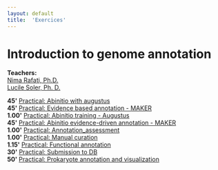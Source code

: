 ```yaml
---
layout: default
title:  'Exercices'
---
```


# Introduction to genome annotation

**Teachers:**  
[Nima Rafati, Ph.D.](http://nbis.se/about/staff/nima-rafati/)  
[Lucile Soler, Ph. D.](http://nbis.se/about/staff/lucile-soler/) 



 
**45'** [Practical: Abinitio with augustus](labs/augustus)  
**45'** [Practical: Evidence based annotation - MAKER](labs/maker_evidence)  
**1.00'** [Practical: Abinitio training - Augustus](labs/augustus_training)  
**45'** [Practical: Abinitio evidence-driven annotation - MAKER](labs/maker_abinitio_evidence_driven)  
**1.00'** [Practical: Annotation_assessment](labs/annotation_assessment)  
**1.00'** [Practical: Manual curation](labs/manual_curation)  
**1.15'** [Practical: Functional annotation](labs/functional_annotation)  
**30'** [Practical: Submission to DB](labs/submission)    
**50'** [Practical: Prokaryote annotation and visualization](labs/prokaryote_annotation)  




